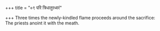 +++
title = "०९ परि त्रिधातुरध्वरं"

+++
Three times the newIy-kindled flame proceeds around the sacrifice:  
     The priests anoint it with the meath.